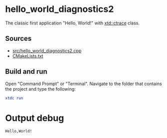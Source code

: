 # hello_world_diagnostics2

The classic first application "Hello, World!" with [xtd::ctrace](https://gammasoft71.github.io/xtd/reference_guides/latest/group__xtd__core.html#ga20a8c5c8813e84b0831d7b236d1f1459) class.

## Sources

* [src/hello_world_diagnostics2.cpp](src/hello_world_diagnostics2.cpp)
* [CMakeLists.txt](CMakeLists.txt)

## Build and run

Open "Command Prompt" or "Terminal". Navigate to the folder that contains the project and type the following:

```cmake
xtdc run
```

# Output debug

```
Hello,World!
```

